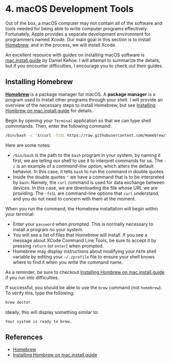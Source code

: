 # 4. macOS Development Tools

Out of the box, a macOS computer may not contain all of the software and tools needed for
being able to write computer programs effectively. Fortunately, Apple provides a separate
development environment for programmers named *Xcode*. Our main goal in this section is to
install [Homebrew](https://brew.sh/), and in the process, we will install Xcode.

An excellent resource with guides on installing macOS software is
[mac.install.guide](https://mac.install.guide/) by Daniel  Kehoe. I will attempt
to summarize the details, but if you encounter difficulties, I encourage you to check
out their guides.

## Installing Homebrew

[**Homebrew**](https://brew.sh/) is a package manager for macOS. A **package manager** is
a program used to install other programs through your shell. I will provide an overview of
the necessary steps to install Homebrew, but see [Installing Hombrew on mac.install.guide](https://mac.install.guide/commandlinetools/3) for details.

Begin by opening your `Terminal` application so that we can type shell commmands.
Then, enter the following command:

```bash
/bin/bash -c "$(curl -fsSL https://raw.githubusercontent.com/Homebrew/install/HEAD/install.sh)"
```

Here are some notes:

- `/bin/bash` is the path to the `bash` program in your system, by naming it first,
we are telling our shell to use it to interpret commands for us. The `-c` is an example
of a *command-line option*, which alters the default behavior. In this case, it tells
`bash` to run the command in double quotes.
- Inside the double quotes `"` we have a command that is to be interpreted by `bash`.
Namely, the `curl` command is used for data exchange between devices. In this case,
we are downloading the file whose URL we are providing. The `-fsSL` are command-line
options that `curl` understand, and you do not need to concern with them at the moment.

When you run the command, the Homebrew installation will begin within your terminal:

- Enter your `password` when prompted. This is normally necessary to install a
program no your system.
- You will see a list of files that Homebrew will install. If you see a message
about XCode Command Line Tools, be sure to accept it by pressing `return` (or `enter`)
when prompted.
- Homebrew may display instructions about modifying your `PATH` shell variable by
editing your `~/.zprofile` file to ensure  your shell knows where to find it when you
write the command name.

As a reminder, be sure to checkout [Installing Hombrew on mac.install.guide](https://mac.install.guide/commandlinetools/3) if you run into difficulties.

If successful, you should be able to use the `brew` command (not `homebrew`).
To verify this, type the following:

```bash
brew doctor
```

Ideally, this will display something similar to:

```text
Your system is ready to brew.
```

## References

- [Homebrew](https://brew.sh/)
- [Installing Hombrew on mac.install.guide](https://mac.install.guide/commandlinetools/3)
